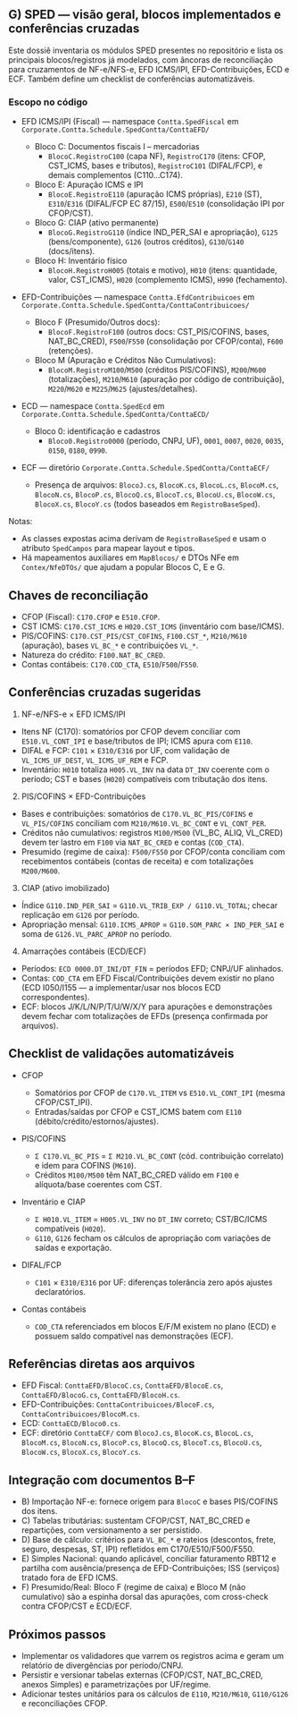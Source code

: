 ## G) SPED — visão geral, blocos implementados e conferências cruzadas

Este dossiê inventaria os módulos SPED presentes no repositório e lista os principais blocos/registros já modelados, com âncoras de reconciliação para cruzamentos de NF-e/NFS-e, EFD ICMS/IPI, EFD-Contribuições, ECD e ECF. Também define um checklist de conferências automatizáveis.

### Escopo no código

- EFD ICMS/IPI (Fiscal) — namespace `Contta.SpedFiscal` em `Corporate.Contta.Schedule.SpedContta/ConttaEFD/`
  - Bloco C: Documentos fiscais I – mercadorias
    - `BlocoC.RegistroC100` (capa NF), `RegistroC170` (itens: CFOP, CST_ICMS, bases e tributos), `RegistroC101` (DIFAL/FCP), e demais complementos (C110…C174).
  - Bloco E: Apuração ICMS e IPI
    - `BlocoE.RegistroE110` (apuração ICMS próprias), `E210` (ST), `E310`/`E316` (DIFAL/FCP EC 87/15), `E500`/`E510` (consolidação IPI por CFOP/CST).
  - Bloco G: CIAP (ativo permanente)
    - `BlocoG.RegistroG110` (índice IND_PER_SAI e apropriação), `G125` (bens/componente), `G126` (outros créditos), `G130`/`G140` (docs/itens).
  - Bloco H: Inventário físico
    - `BlocoH.RegistroH005` (totais e motivo), `H010` (itens: quantidade, valor, CST_ICMS), `H020` (complemento ICMS), `H990` (fechamento).

- EFD-Contribuições — namespace `Contta.EfdContribuicoes` em `Corporate.Contta.Schedule.SpedContta/ConttaContribuicoes/`
  - Bloco F (Presumido/Outros docs):
    - `BlocoF.RegistroF100` (outros docs: CST_PIS/COFINS, bases, NAT_BC_CRED), `F500`/`F550` (consolidação por CFOP/conta), `F600` (retenções).
  - Bloco M (Apuração e Créditos Não Cumulativos):
    - `BlocoM.RegistroM100`/`M500` (créditos PIS/COFINS), `M200`/`M600` (totalizações), `M210`/`M610` (apuração por código de contribuição), `M220`/`M620` e `M225`/`M625` (ajustes/detalhes).

- ECD — namespace `Contta.SpedEcd` em `Corporate.Contta.Schedule.SpedContta/ConttaECD/`
  - Bloco 0: identificação e cadastros
    - `Bloco0.Registro0000` (período, CNPJ, UF), `0001`, `0007`, `0020`, `0035`, `0150`, `0180`, `0990`.

- ECF — diretório `Corporate.Contta.Schedule.SpedContta/ConttaECF/`
  - Presença de arquivos: `BlocoJ.cs`, `BlocoK.cs`, `BlocoL.cs`, `BlocoM.cs`, `BlocoN.cs`, `BlocoP.cs`, `BlocoQ.cs`, `BlocoT.cs`, `BlocoU.cs`, `BlocoW.cs`, `BlocoX.cs`, `BlocoY.cs` (todos baseados em `RegistroBaseSped`).

Notas:
- As classes expostas acima derivam de `RegistroBaseSped` e usam o atributo `SpedCampos` para mapear layout e tipos.
- Há mapeamentos auxiliares em `MapBlocos/` e DTOs NFe em `Contex/NfeDTOs/` que ajudam a popular Blocos C, E e G.

## Chaves de reconciliação

- CFOP (Fiscal): `C170.CFOP` e `E510.CFOP`.
- CST ICMS: `C170.CST_ICMS` e `H020.CST_ICMS` (inventário com base/ICMS).
- PIS/COFINS: `C170.CST_PIS/CST_COFINS`, `F100.CST_*`, `M210/M610` (apuração), bases `VL_BC_*` e contribuições `VL_*`.
- Natureza do crédito: `F100.NAT_BC_CRED`.
- Contas contábeis: `C170.COD_CTA`, `E510`/`F500`/`F550`. 

## Conferências cruzadas sugeridas

1) NF-e/NFS-e × EFD ICMS/IPI
- Itens NF (C170): somatórios por CFOP devem conciliar com `E510.VL_CONT_IPI` e base/tributos de IPI; ICMS apura com `E110`.
- DIFAL e FCP: `C101` × `E310/E316` por UF, com validação de `VL_ICMS_UF_DEST`, `VL_ICMS_UF_REM` e FCP.
- Inventário: `H010` totaliza `H005.VL_INV` na data `DT_INV` coerente com o período; CST e bases (`H020`) compatíveis com tributação dos itens.

2) PIS/COFINS × EFD-Contribuições
- Bases e contribuições: somatórios de `C170.VL_BC_PIS/COFINS` e `VL_PIS/COFINS` conciliam com `M210/M610.VL_BC_CONT` e `VL_CONT_PER`.
- Créditos não cumulativos: registros `M100/M500` (VL_BC, ALIQ, VL_CRED) devem ter lastro em `F100` via `NAT_BC_CRED` e contas (`COD_CTA`).
- Presumido (regime de caixa): `F500/F550` por CFOP/conta conciliam com recebimentos contábeis (contas de receita) e com totalizações `M200/M600`.

3) CIAP (ativo imobilizado)
- Índice `G110.IND_PER_SAI` = `G110.VL_TRIB_EXP / G110.VL_TOTAL`; checar replicação em `G126` por período.
- Apropriação mensal: `G110.ICMS_APROP` = `G110.SOM_PARC × IND_PER_SAI` e soma de `G126.VL_PARC_APROP` no período.

4) Amarrações contábeis (ECD/ECF)
- Períodos: `ECD 0000.DT_INI/DT_FIN` = períodos EFD; CNPJ/UF alinhados.
- Contas: `COD_CTA` em EFD Fiscal/Contribuições devem existir no plano (ECD I050/I155 — a implementar/usar nos blocos ECD correspondentes).
- ECF: blocos J/K/L/N/P/T/U/W/X/Y para apurações e demonstrações devem fechar com totalizações de EFDs (presença confirmada por arquivos).

## Checklist de validações automatizáveis

- CFOP
  - Somatórios por CFOP de `C170.VL_ITEM` vs `E510.VL_CONT_IPI` (mesma CFOP/CST_IPI).
  - Entradas/saídas por CFOP e CST_ICMS batem com `E110` (débito/crédito/estornos/ajustes).

- PIS/COFINS
  - `Σ C170.VL_BC_PIS` = `Σ M210.VL_BC_CONT` (cód. contribuição correlato) e idem para COFINS (`M610`).
  - Créditos `M100/M500` têm NAT_BC_CRED válido em `F100` e alíquota/base coerentes com CST.

- Inventário e CIAP
  - `Σ H010.VL_ITEM` = `H005.VL_INV` no `DT_INV` correto; CST/BC/ICMS compatíveis (`H020`).
  - `G110`, `G126` fecham os cálculos de apropriação com variações de saídas e exportação.

- DIFAL/FCP
  - `C101` × `E310/E316` por UF: diferenças tolerância zero após ajustes declaratórios.

- Contas contábeis
  - `COD_CTA` referenciados em blocos E/F/M existem no plano (ECD) e possuem saldo compatível nas demonstrações (ECF).

## Referências diretas aos arquivos

- EFD Fiscal: `ConttaEFD/BlocoC.cs`, `ConttaEFD/BlocoE.cs`, `ConttaEFD/BlocoG.cs`, `ConttaEFD/BlocoH.cs`.
- EFD-Contribuições: `ConttaContribuicoes/BlocoF.cs`, `ConttaContribuicoes/BlocoM.cs`.
- ECD: `ConttaECD/Bloco0.cs`.
- ECF: diretório `ConttaECF/` com `BlocoJ.cs`, `BlocoK.cs`, `BlocoL.cs`, `BlocoM.cs`, `BlocoN.cs`, `BlocoP.cs`, `BlocoQ.cs`, `BlocoT.cs`, `BlocoU.cs`, `BlocoW.cs`, `BlocoX.cs`, `BlocoY.cs`.

## Integração com documentos B–F

- B) Importação NF-e: fornece origem para `BlocoC` e bases PIS/COFINS dos itens.
- C) Tabelas tributárias: sustentam CFOP/CST, NAT_BC_CRED e repartições, com versionamento a ser persistido.
- D) Base de cálculo: critérios para `VL_BC_*` e rateios (descontos, frete, seguro, despesas, ST, IPI) refletidos em C170/E510/F500/F550.
- E) Simples Nacional: quando aplicável, conciliar faturamento RBT12 e partilha com ausência/presença de EFD-Contribuições; ISS (serviços) tratado fora de EFD ICMS.
- F) Presumido/Real: Bloco F (regime de caixa) e Bloco M (não cumulativo) são a espinha dorsal das apurações, com cross-check contra CFOP/CST e ECD/ECF.

## Próximos passos

- Implementar os validadores que varrem os registros acima e geram um relatório de divergências por período/CNPJ.
- Persistir e versionar tabelas externas (CFOP/CST, NAT_BC_CRED, anexos Simples) e parametrizações por UF/regime.
- Adicionar testes unitários para os cálculos de `E110`, `M210/M610`, `G110/G126` e reconciliações CFOP.
